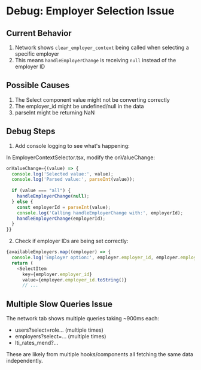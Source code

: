 # Debug: Employer Selection Issue

## Current Behavior
1. Network shows `clear_employer_context` being called when selecting a specific employer
2. This means `handleEmployerChange` is receiving `null` instead of the employer ID

## Possible Causes
1. The Select component value might not be converting correctly
2. The employer_id might be undefined/null in the data
3. parseInt might be returning NaN

## Debug Steps

1. Add console logging to see what's happening:

In EmployerContextSelector.tsx, modify the onValueChange:
```typescript
onValueChange={(value) => {
  console.log('Selected value:', value);
  console.log('Parsed value:', parseInt(value));
  
  if (value === "all") {
    handleEmployerChange(null);
  } else {
    const employerId = parseInt(value);
    console.log('Calling handleEmployerChange with:', employerId);
    handleEmployerChange(employerId);
  }
}}
```

2. Check if employer IDs are being set correctly:
```typescript
{availableEmployers.map((employer) => {
  console.log('Employer option:', employer.employer_id, employer.employer_name);
  return (
    <SelectItem
      key={employer.employer_id}
      value={employer.employer_id.toString()}
      // ...
```

## Multiple Slow Queries Issue

The network tab shows multiple queries taking ~900ms each:
- users?select=role... (multiple times)
- employers?select=... (multiple times) 
- lti_rates_mend?...

These are likely from multiple hooks/components all fetching the same data independently.
